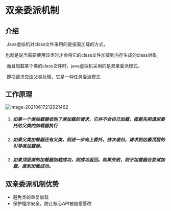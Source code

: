 # 双亲委派机制

## 介绍

​		Java虚拟机对class文件采用的是按需加载的方式，

​		也就是说当需要使用该类时才会将它的class文件加载到内存生成的class对象。

​		而且加载某个类的class文件时，java虚拟机采用的是双亲委派模式。

​		即把请求交由父类处理，它是一种任务委派模式

## 工作原理

![image-20210617212921462](https://gitee.com/ShaoxiongDu/imageBed/raw/master/image-20210617212921462.png)

1. ##### 如果一个类加载器收到了类加载的请求，它并不会自己加载，而是先把请求委托给父类的加载器执行

2. ##### 如果父类加载器还有父类，则进一步向上委托，依次递归，请求到达最顶层的引导类加载器。

3. ##### 如果顶层类的加载器加载成功，则成功返回。如果失败，则子加载器会尝试加载。直到加载成功。

## 双亲委派机制优势

- 避免类的重复加载
- 保护程序安全，防止核心API被随意篡改
